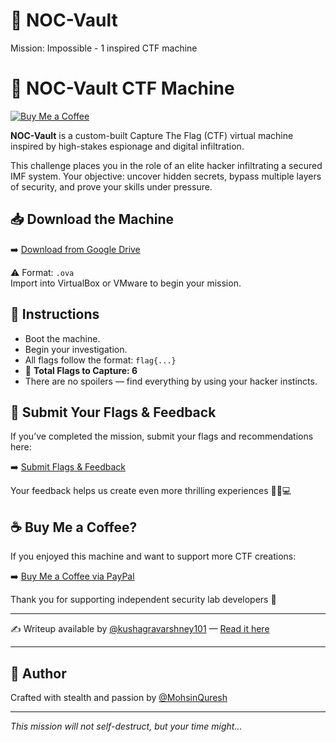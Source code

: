 # 🧨 NOC-Vault  
Mission: Impossible - 1 inspired CTF machine

# 🎯 NOC-Vault CTF Machine

[![Buy Me a Coffee](https://img.shields.io/badge/Buy_Me_A_Coffee-PayPal-blue?style=flat-square&logo=paypal)](https://www.paypal.me/MohsinQuresh313)

**NOC-Vault** is a custom-built Capture The Flag (CTF) virtual machine inspired by high-stakes espionage and digital infiltration.

This challenge places you in the role of an elite hacker infiltrating a secured IMF system. Your objective: uncover hidden secrets, bypass multiple layers of security, and prove your skills under pressure.

## 📥 Download the Machine

➡️ [Download from Google Drive](https://drive.google.com/file/d/1mzMep1NoeVifgmhPJm0YijAt1__e6-u8/view?usp=sharing)

⚠️ Format: `.ova`  
Import into VirtualBox or VMware to begin your mission.

## 🧠 Instructions

- Boot the machine.
- Begin your investigation.
- All flags follow the format: `flag{...}`
- 🏁 **Total Flags to Capture: 6**
- There are no spoilers — find everything by using your hacker instincts.

## 📝 Submit Your Flags & Feedback

If you’ve completed the mission, submit your flags and recommendations here:

➡️ [Submit Flags & Feedback](https://docs.google.com/forms/d/e/1FAIpQLSerdrh-usK6dpgR2RW4oVyttiMgkTZf6va_Fm_-t5O5Agd3vg/viewform?usp=sharing)

Your feedback helps us create even more thrilling experiences 🕵️‍♂️💻

## ☕ Buy Me a Coffee?

If you enjoyed this machine and want to support more CTF creations:

➡️ [Buy Me a Coffee via PayPal](https://www.paypal.me/mohsinquresh313)

Thank you for supporting independent security lab developers 🖤

----

✍️ Writeup available by [@kushagravarshney101](https://github.com/kushagravarshney101/) — [Read it here](https://www.notion.so/CTF-Writeup-Mission-Impossible-Challenge-1d80dad6d5a780deb079e36da494add9?pvs=4)

----
## 📣 Author

Crafted with stealth and passion by [@MohsinQuresh](https://github.com/SmartRoboCTF)

---


*This mission will not self-destruct, but your time might…*


